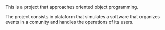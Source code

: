 This is a project that approaches oriented object programming.

The project consists in plataform that simulates a software that organizes events in a comunity and handles the operations of its users.
